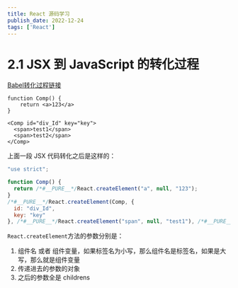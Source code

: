 ```yaml
---
title: React 源码学习
publish_date: 2022-12-24
tags: ['React']
---
```


# 2.1 JSX 到 JavaScript 的转化过程
[Babel转化过程链接](https://babeljs.io/repl)

```JSX
function Comp() {
	return <a>123</a>
}

<Comp id="div_Id" key="key">
  <span>test1</span>
  <span>test2</span>
</Comp>
```
上面一段 JSX 代码转化之后是这样的：

```js
"use strict";

function Comp() {
  return /*#__PURE__*/React.createElement("a", null, "123");
}
/*#__PURE__*/React.createElement(Comp, {
  id: "div_Id",
  key: "key"
}, /*#__PURE__*/React.createElement("span", null, "test1"), /*#__PURE__*/React.createElement("span", null, "test2"));
```
`React.createElement`方法的参数分别是：
1. 组件名 或者 组件变量，如果标签名为小写，那么组件名是标签名，如果是大写，那么就是组件变量
2. 传递进去的参数的对象
3. 之后的参数全是 childrens